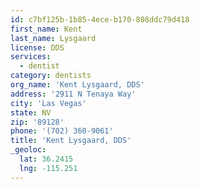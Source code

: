 ```yaml
---
id: c7bf125b-1b85-4ece-b170-808ddc79d418
first_name: Kent
last_name: Lysgaard
license: DDS
services:
  - dentist
category: dentists
org_name: 'Kent Lysgaard, DDS'
address: '2911 N Tenaya Way'
city: 'Las Vegas'
state: NV
zip: '89128'
phone: '(702) 360-9061'
title: 'Kent Lysgaard, DDS'
_geoloc:
  lat: 36.2415
  lng: -115.251
---
```

